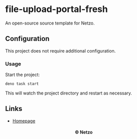 # file-upload-portal-fresh

An open-source source template for Netzo.

## Configuration

This project does not require additional configuration.

### Usage

Start the project:

```
deno task start
```

This will watch the project directory and restart as necessary.

## Links

- [Homepage](https://app.netzo.io/templates/file-upload-portal-fresh)

<div align="center">
  <h4>© Netzo</h4>
</div>
